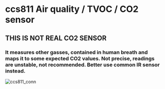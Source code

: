 # ccs811 Air quality / TVOC / CO2 sensor

## THIS IS NOT REAL CO2 SENSOR
### It measures other gasses, contained in human breath and maps it to some expected CO2 values. Not precise, readings are unstable, not recommended. Better use common IR sensor instead.

![ccs811_conn](https://user-images.githubusercontent.com/20777524/147604585-4e15a28e-f622-46c4-84c2-34421cdd678e.png)
